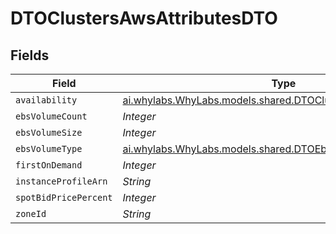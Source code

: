# DTOClustersAwsAttributesDTO


## Fields

| Field                                                                                                                  | Type                                                                                                                   | Required                                                                                                               | Description                                                                                                            |
| ---------------------------------------------------------------------------------------------------------------------- | ---------------------------------------------------------------------------------------------------------------------- | ---------------------------------------------------------------------------------------------------------------------- | ---------------------------------------------------------------------------------------------------------------------- |
| `availability`                                                                                                         | [ai.whylabs.WhyLabs.models.shared.DTOClustersAwsAvailabilityDTO](../../models/shared/DTOClustersAwsAvailabilityDTO.md) | :heavy_minus_sign:                                                                                                     | N/A                                                                                                                    |
| `ebsVolumeCount`                                                                                                       | *Integer*                                                                                                              | :heavy_minus_sign:                                                                                                     | N/A                                                                                                                    |
| `ebsVolumeSize`                                                                                                        | *Integer*                                                                                                              | :heavy_minus_sign:                                                                                                     | N/A                                                                                                                    |
| `ebsVolumeType`                                                                                                        | [ai.whylabs.WhyLabs.models.shared.DTOEbsVolumeTypeDTO](../../models/shared/DTOEbsVolumeTypeDTO.md)                     | :heavy_minus_sign:                                                                                                     | N/A                                                                                                                    |
| `firstOnDemand`                                                                                                        | *Integer*                                                                                                              | :heavy_minus_sign:                                                                                                     | N/A                                                                                                                    |
| `instanceProfileArn`                                                                                                   | *String*                                                                                                               | :heavy_minus_sign:                                                                                                     | N/A                                                                                                                    |
| `spotBidPricePercent`                                                                                                  | *Integer*                                                                                                              | :heavy_minus_sign:                                                                                                     | N/A                                                                                                                    |
| `zoneId`                                                                                                               | *String*                                                                                                               | :heavy_minus_sign:                                                                                                     | N/A                                                                                                                    |